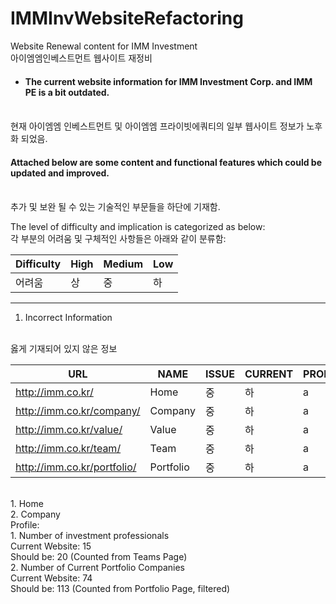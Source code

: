 # IMMInvWebsiteRefactoring
Website Renewal content for IMM Investment
<br>
아이엠엠인베스트먼트 웹사이트 재정비

* <h4>The current website information for IMM Investment Corp. and IMM PE is a bit outdated. </h4>
<br>
현재 아이엠엠 인베스트먼트 및 아이엠엠 프라이빗에쿼티의 일부 웹사이트 정보가 노후화 되었음.
<br>
<h4>Attached below are some content and functional features which could be updated and improved. </h4>
<br>
추가 및 보완 될 수 있는 기술적인 부문들을 하단에 기재함. 
<br>

The level of difficulty and implication is categorized as below:
<br>
각 부분의 어려움 및 구체적인 사항들은 아래와 같이 분류함:

Difficulty  | High | Medium | Low 
--- | --- | --- | ---
어려움 | 상| 중 | 하 |

---

1. Incorrect Information 
<br>
옳게 기재되어 있지 않은 정보 
<br>

URL  | NAME | ISSUE | CURRENT | PROPOSED
--- | --- | --- | --- | ---
http://imm.co.kr/ | Home| 중 | 하 | a |
http://imm.co.kr/company/ | Company| 중 | 하 | a |
http://imm.co.kr/value/ | Value| 중 | 하 | a |
http://imm.co.kr/team/ | Team| 중 | 하 | a |
http://imm.co.kr/portfolio/ | Portfolio| 중 | 하 | a |

<br>
    1. Home
    <br>
    2. Company
    <br>
    Profile: 
    <br>
        1. Number of investment professionals
        <br> 
            Current Website: 15
        <br>
            Should be: 20 (Counted from Teams Page)
    <br>
        2. Number of Current Portfolio Companies
        <br>
            Current Website: 74
        <br>
            Should be: 113 (Counted from Portfolio Page, filtered)

